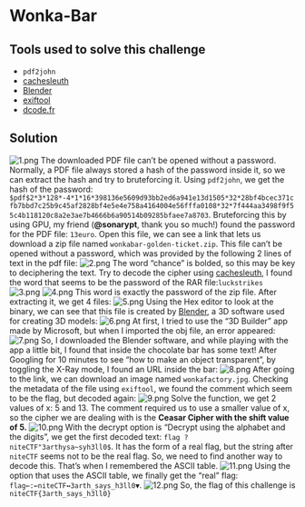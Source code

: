 # Wonka-Bar
## Tools used to solve this challenge
- `pdf2john`
- [cachesleuth](https://www.cachesleuth.com/multidecoder/)
- [Blender](https://www.blender.org/)
- [exiftool](https://exiftool.org/)
- [dcode.fr](https://www.dcode.fr/)
## Solution
![1.png](1.png)
The downloaded PDF file can’t be opened without a password. Normally, a PDF file always stored a hash of the password inside it, so we can extract the hash and try to bruteforcing it.
Using `pdf2john`, we get the hash of the password: `$pdf$2*3*128*-4*1*16*398136e5609d93bb2ed6a941e13d1505*32*28bf4bcec371cfb7bbd7c25b9c45af2828bf4e5e4e758a4164004e56fffa0108*32*7f444aa3498f9f55c4b118120c8a2e3ae7b4666b6a90514b09285bfaee7a8703`. Bruteforcing this by using GPU, my friend (**@sonarypt**, thank you so much!) found the password for the PDF file: `13euro`.
Open this file, we can see a link that lets us download a zip file named `wonkabar-golden-ticket.zip`. This file can’t be opened without a password, which was provided by the following 2 lines of text in the pdf file:
![2.png](2.png)
The word “chance” is bolded, so this may be key to deciphering the text. Try to decode the cipher using [cachesleuth](https://www.cachesleuth.com/multidecoder/), I found the word that seems to be the password of the RAR file:`luckstrikes`
![3.png](3.png)
![4.png](4.png)
This word is exactly the password of the zip file. After extracting it, we get 4 files:
![5.png](5.png)
Using the Hex editor to look at the binary, we can see that this file is created by [Blender](https://www.blender.org/), a 3D software used for creating 3D models:
![6.png](6.png)
At first, I tried to use the “3D Builder” app made by Microsoft, but when I imported the obj file, an error appeared: 
![7.png](7.png)
So, I downloaded the Blender software, and while playing with the app a little bit, I found that inside the chocolate bar has some text! After Googling for 10 minutes to see “how to make an object transparent”, by toggling the X-Ray mode, I found an URL inside the bar:
![8.png](8.png)
After going to the link, we can download an image named `wonkafactory.jpg`. Checking the metadata of the file using `exiftool`, we found the comment which seem to be the flag, but decoded again:
![9.png](9.png)
Solve the function, we get 2 values of x: 5 and 13. The comment required us to use a smaller value of x, so the cipher we are dealing with is the __Ceasar Cipher with the shift value of 5.__
![10.png](10.png)
With the decrypt option is “Decrypt using the alphabet and the digits”, we get the first decoded text: `flag ? niteCTF"3arthysa~syh3ll0$`. It has the form of a real flag, but the string after `niteCTF` seems not to be the real flag. So, we need to find another way to decode this.
That’s when I remembered the ASCII table. 
![11.png](11.png)
Using the option that uses the ASCII table, we finally get the “real” flag: `flag←:←niteCTF↔3arth_says_h3ll0▼`. 
![12.png](12.png)
So, the flag of this challenge is `niteCTF{3arth_says_h3ll0}`
